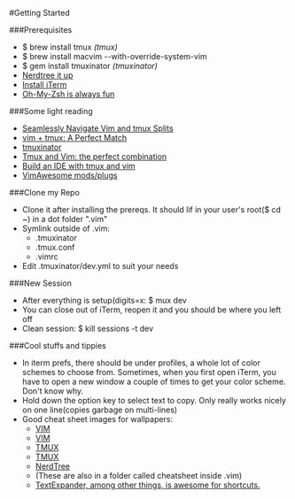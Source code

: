 #Getting Started

###Prerequisites

  * $ brew install tmux _(tmux)_
  * $ brew install macvim --with-override-system-vim
  * $ gem install tmuxinator _(tmuxinator)_
  * [Nerdtree it up](https://github.com/scrooloose/nerdtree)
  * [Install iTerm](http://www.iterm2.com/downloads/stable/iTerm2_v2_0.zip)
  * [Oh-My-Zsh is always fun](https://github.com/robbyrussell/oh-my-zsh)

###Some light reading
  * [Seamlessly Navigate Vim and tmux Splits](https://robots.thoughtbot.com/seamlessly-navigate-vim-and-tmux-splits)
  * [vim + tmux: A Perfect Match](https://teamgaslight.com/blog/vim-plus-tmux-a-perfect-match)
  * [tmuxinator](https://github.com/tmuxinator/tmuxinator)
  * [Tmux and Vim: the perfect combination](http://tilvim.com/2014/07/30/tmux-and-vim.html)
  * [Build an IDE with tmux and vim](http://alexyoung.org/2011/12/19/build-an-ide-with-tmux-and-vim/)
  * [VimAwesome mods/plugs](http://vimawesome.com/)
  
###Clone my Repo
  * Clone it after installing the prereqs. It should lif in your user's root($ cd ~) in a dot folder ".vim"
  * Symlink outside of .vim:  
    * .tmuxinator
	* .tmux.conf
	* .vimrc
  * Edit .tmuxinator/dev.yml to suit your needs

###New Session
  * After everything is setup(digits=x: $ mux dev
  * You can close out of iTerm, reopen it and you should be where you left off
  * Clean session: $ kill sessions -t dev

###Cool stuffs and tippies
  * In iterm prefs, there should be under profiles, a whole lot of color schemes to choose from. Sometimes, when you first open iTerm, you have to open a new window a couple of times to get your color scheme. Don't know why.
  * Hold down the option key to select text to copy. Only really works nicely on one line(copies garbage on multi-lines)
  * Good cheat sheet images for wallpapers:  
    * [VIM](https://cdn.shopify.com/s/files/1/0165/4168/files/digital-preview-letter.png)
	* [VIM](http://linux.wxs.ro/wp-content/uploads/2011/09/vim-cheatsheet.png)
	* [TMUX](http://www.clintoncurry.net/wp-content/uploads/2013/11/tmux-cheatsheet.png)
    * [TMUX](http://tim.gremalm.se/wp-content/uploads/2013/10/Cheat-Sheet-tmux.png)
	* [NerdTree](http://www.cheatography.com/storage/thumb/stepk_vim-nerdtree.600.jpg)
	* (These are also in a folder called cheatsheet inside .vim)
	* [TextExpander, among other things, is awesome for shortcuts.](http://smilesoftware.com/TextExpander/index.html)

